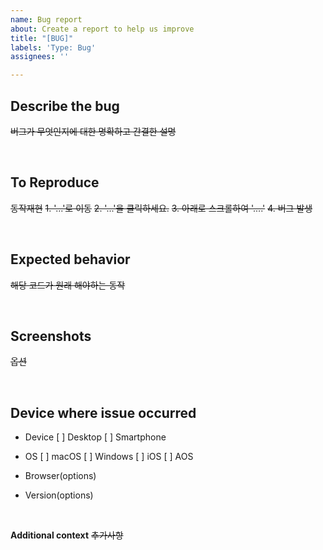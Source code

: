 ```yaml
---
name: Bug report
about: Create a report to help us improve
title: "[BUG]"
labels: 'Type: Bug'
assignees: ''

---
```


## **Describe the bug**
~~버그가 무엇인지에 대한 명확하고 간결한 설명~~

<br />

## **To Reproduce**
~~동작재현~~
~~1. '...'로 이동~~
~~2. '...'을 클릭하세요.~~
~~3. 아래로 스크롤하여 '....'~~
~~4. 버그 발생~~

<br />

## **Expected behavior**
~~해당 코드가 원래 해야하는 동작~~

<br />

## **Screenshots**
~~옵션~~

<br />

## Device where issue occurred

- Device
[ ] Desktop
[ ] Smartphone

 - OS
[ ] macOS
[ ] Windows
[ ] iOS
[ ] AOS

 - Browser(options)

 - Version(options)

<br />

**Additional context**
~~추가사항~~
